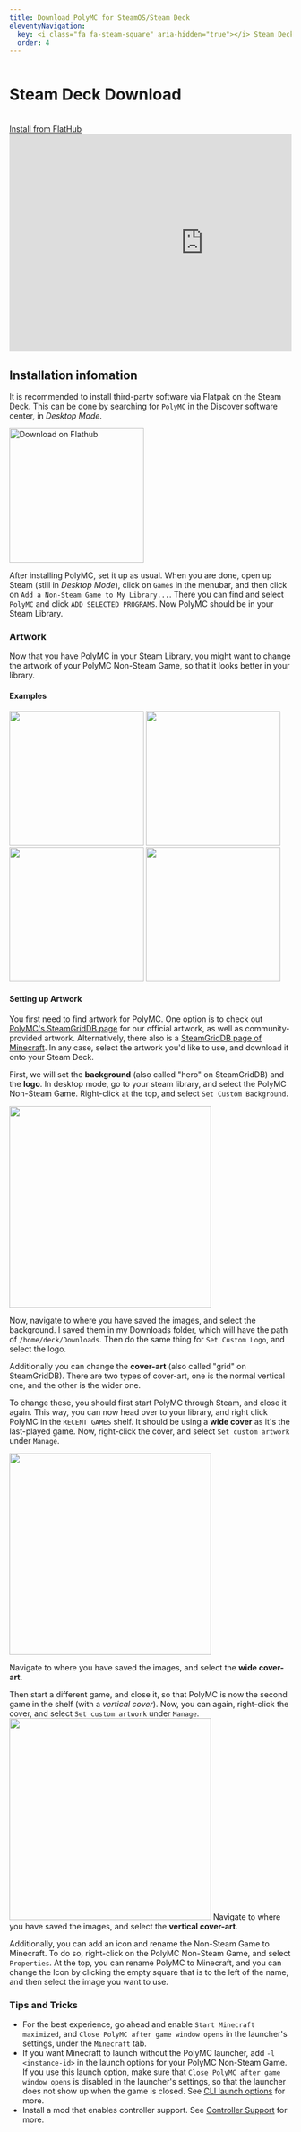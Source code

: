 ```yaml
---
title: Download PolyMC for SteamOS/Steam Deck
eleventyNavigation:
  key: <i class="fa fa-steam-square" aria-hidden="true"></i> Steam Deck
  order: 4
---
```


<div class="download-content">
    <div class="row">
    <div class="column">
      <div>
        <h1>Steam Deck Download</h1>
        <br>
        <a class="button is-big" href="https://flathub.org/apps/details/org.polymc.PolyMC">Install from FlatHub</a>
      </div>
    </div>
    <div class="column">
      <iframe width="692" height="389" src="https://www.youtube.com/embed/UTVBqyvFCV8" title="YouTube video player" frameborder="0" allow="accelerometer; autoplay; clipboard-write; encrypted-media; gyroscope; picture-in-picture" allowfullscreen></iframe>
    </div>
  </div>
</div>

<div class="infobox top">

## Installation infomation

It is recommended to install third-party software via Flatpak on the Steam Deck.
This can be done by searching for `PolyMC` in the Discover software center, in *Desktop Mode*.

<a href='https://flathub.org/apps/details/org.polymc.PolyMC'><img width='240' alt='Download on Flathub' src='https://flathub.org/assets/badges/flathub-badge-en.png'/></a>

After installing PolyMC, set it up as usual.
When you are done, open up Steam (still in *Desktop Mode*), click on `Games` in the menubar, and then click on `Add a Non-Steam Game to My Library...`.
There you can find and select `PolyMC` and click `ADD SELECTED PROGRAMS`.
Now PolyMC should be in your Steam Library.

### Artwork

Now that you have PolyMC in your Steam Library, you might want to change the artwork of your PolyMC Non-Steam Game, so that it looks better in your library.

#### Examples

<img src="/img/Steam_Deck_PolyMC_1.jpg" height="240">
<img src="/img/Steam_Deck_PolyMC_2.jpg" height="240">
<img src="/img/Steam_Deck_PolyMC_3.jpg" height="240">
<img src="https://i.imgur.com/WXFkxCw.png" height="240">

#### Setting up Artwork

You first need to find artwork for PolyMC.
One option is to check out [PolyMC's SteamGridDB page](https://www.steamgriddb.com/game/5321639) for our official artwork, as well as community-provided artwork.
Alternatively, there also is a [SteamGridDB page of Minecraft](https://www.steamgriddb.com/game/38365).
In any case, select the artwork you'd like to use, and download it onto your Steam Deck.

First, we will set the **background** (also called "hero" on SteamGridDB) and the **logo**. In desktop mode, go to your steam library, and select the PolyMC Non-Steam Game. Right-click at the top, and select `Set Custom Background`.

<img src="https://i.imgur.com/jaqjRob.png" height="360">

Now, navigate to where you have saved the images, and select the background. I saved them in my Downloads folder, which will have the path of `/home/deck/Downloads`.
Then do the same thing for `Set Custom Logo`, and select the logo.

Additionally you can change the **cover-art** (also called "grid" on SteamGridDB).
There are two types of cover-art, one is the normal vertical one, and the other is the wider one.

To change these, you should first start PolyMC through Steam, and close it again.
This way, you can now head over to your library, and right click PolyMC in the `RECENT GAMES` shelf.
It should be using a **wide cover** as it's the last-played game.
Now, right-click the cover, and select `Set custom artwork` under `Manage`.

<img src="/img/Steam_Deck_Cover_wide.png" height="360">

Navigate to where you have saved the images, and select the **wide cover-art**.

Then start a different game, and close it, so that PolyMC is now the second game in the shelf (with a *vertical cover*).
Now, you can again, right-click the cover, and select `Set custom artwork` under `Manage`.
<img src="/img/Steam_Deck_Cover_vertical.png" height="360">
Navigate to where you have saved the images, and select the **vertical cover-art**.

Additionally, you can add an icon and rename the Non-Steam Game to Minecraft.
To do so, right-click on the PolyMC Non-Steam Game, and select `Properties`. At the top, you can rename PolyMC to Minecraft, and you can change the Icon by clicking the empty square that is to the left of the name, and then select the image you want to use.

### Tips and Tricks

- For the best experience, go ahead and enable `Start Minecraft maximized`, and `Close PolyMC after game window opens` in the launcher's settings, under the `Minecraft` tab.
- If you want Minecraft to launch without the PolyMC launcher, add `-l <instance-id>` in the launch options for your PolyMC Non-Steam Game. If you use this launch option, make sure that `Close PolyMC after game window opens` is disabled in the launcher's settings, so that the launcher does not show up when the game is closed. See [CLI launch options](../../wiki/getting-started/command-line-interface/) for more.
- Install a mod that enables controller support. See [Controller Support](../../wiki/getting-started/controller-support) for more.

</div>
